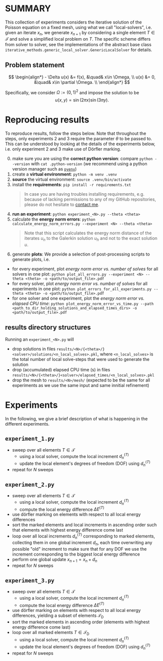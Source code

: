 # SUMMARY

This collection of experiments considers the iterative solution
of the Poisson equation on a fixed mesh, using what we call "local-solvers",
i.e. given an iterate $x_n$, we generate $x_{n+1}$ by considering a single
element $T \in \mathcal{T}$ and solve a simplified local problem on $T$.
The specific scheme differs from solver to solver, see the implementations
of the abstract base class
`iterative_methods.generic_local_solver.GenericLocalSolver`
for details.

## Problem statement
$$
\begin{align*}
    - \Delta u(x) &= f(x), &\quad& x\in \Omega, \\
     u(x) &= 0, &\quad& x\in \partial \Omega. \\
\end{align*}
$$

Specifically, we consider $\Omega := (0, 1)^2$
and impose the solution to be
$$
u(x, y) = \sin(2 \pi x) \sin(3 \pi y).
$$

# Reproducing results

To reproduce results, follow the steps below.
Note that throughout the steps, only experiments 2 and 3 require the parameter $\theta$ to be passed to.
This can be understood by looking at the details of the experiments below, i.e.
only experiment 2 and 3 make use of Dörfler marking.

0. make sure you are using the **correct python version**: 
  compare `python --version` with `cat .python-version`
  (we recommend using a python version manager such as
  [`pyenv`](https://github.com/pyenv/pyenv))
1. create a **virtual environment**:
  `python -m venv .venv`
2. **source** the virtual environment:
  `source .venv/bin/activate`
3. install the **requirements**:
  `pip install -r requirements.txt`
    > In case you are having troubles installing requirements, e.g. because of lacking
    > permissions to any of my GitHub repositories, please do not hesitate to
    > [contact me](mailto:raphaelleu95@gmail.com).
4. **run an experiment**:
  `python experiment_<N>.py --theta <theta>`
5. calculate the **energy norm errors**:
  `python calculate_energy_norm_errors.py --experiment <N> --theta <theta>`
    > Note that this script calculates the energy norm distance of
    > the iterates $u_n$ to the Galerkin solution $u_h$
    > and not to the exact solution $u$.
6. generate **plots**: We provide a selection of post-processing scripts to generate plots, i.e.
  - for every experiment, plot _energy norm error vs. number of solves_ for all solvers in one plot:
    `python plot_all_errors.py --experiment <N> --theta <theta> -o <path/to/output_file>.pdf`
  - for every solver, plot _energy norm error vs. number of solves_  for all experiments in one plot:
    `python plot_errors_for_all_experiments.py --theta <theta> -o <path/to/output_file>.pdf`
  - for one solver and one experiment, plot the _energy norm error vs. elapsed CPU time_:
    `python plot_energy_norm_error_vs_time.py --path <path_to_dir_holding_solutions_and_elapsed_times_dirs> -o <path/to/output_file>.pdf`

## results directory structures
Running an `experiment_<N>.py` will 
  - drop solutions in files
    `results/<N>/{<theta>/}<solver>/solutions/<n_local_solves>.pkl`,
    where `<n_local_solves>` is the total number of local
    solve-steps that were used to generate the solution
  - drop (accumulated) elapsed CPU time (s) in files
    `results/<N>/{<theta>/}<solver>/elapsed_times/<n_local_solves>.pkl`
  - drop the mesh to `results/<N>/mesh/`
    (expected to be the same for all experiments as we use the same input and same innitial refinement)

# Experiments
In the following, we give a brief description of what is happening
in the different experiments.

## `experiment_1.py`
- sweep over all elements $T \in \mathcal{T}$
  - using a local solver, compute the local increment $d_n^{(T)}$
  - update the local element's degrees of freedom (DOF) using $d_n^{(T)}$
- repeat for $N$ sweeps

## `experiment_2.py`
- sweep over all elements $T \in \mathcal{T}$
  - using a local solver, compute the local increment $d_n^{(T)}$
  - compute the local energy difference $\Delta E^{(T)}$
- use dörfler marking on elements with respect to all local energy differences
- sort the marked elements and local increments in ascending order
  such that elements with highest energy difference come last
- loop over all local increments $d_n^{(T)}$ corresponding to marked elements,
  collecting them in one global increment $d_n$, each time overwriting
  any possible "old" increment to make sure that for any DOF we use the increment corresponding
  to the biggest local energy difference
- perform one global update $x_{n+1} = x_n + d_n$
- repeat for $N$ sweeps

## `experiment_3.py`
- sweep over all elements $T \in \mathcal{T}$
  - using a local solver, compute the local increment $d_n^{(T)}$
  - compute the local energy difference $\Delta E^{(T)}$
- use dörfler marking on elements with respect to all local energy differences,
  yielding a subset of elements $\mathcal{T}_{\text{D}}$
- sort the marked elements in ascending order (elements with highest energy difference come last)
- loop over all marked elements $T \in \mathcal{T}_{\text{D}}$
  - using a local solver, compute the local increment $d_n^{(T)}$
  - update the local element's degrees of freedom (DOF) using $d_n^{(T)}$
- repeat for $N$ sweeps